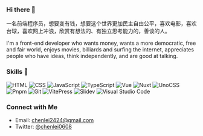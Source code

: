 ### Hi there 👋

一名前端程序员，想要变有钱，想要这个世界更加民主自由公平，喜欢电影，喜欢台球，喜欢网上冲浪，欣赏有想法的、有独立思考能力的，善谈的人。

I'm a front-end developer who wants money, wants a more democratic, free and fair world, enjoys movies, billiards and surfing the internet, appreciates people who have ideas, think independently, and are good at talking.

### Skills 🔧

![HTML](https://img.shields.io/badge/HTML-E34F26?logo=HTML5&logoColor=fff)
![CSS](https://img.shields.io/badge/CSS-1572B6?logo=CSS3&logoColor=fff)
![JavaScript](https://img.shields.io/badge/JavaScript-F7DF1E?logo=JavaScript&logoColor=fff)
![TypeScript](https://img.shields.io/badge/TypeScript-3178C6?logo=TypeScript&logoColor=fff)
![Vue](https://img.shields.io/badge/Vue-4FC08D?logo=Vue.js&logoColor=fff)
![Nuxt](https://img.shields.io/badge/Nuxt-00C58E?logo=Nuxt&logoColor=fff)
![UnoCSS](https://img.shields.io/badge/UnoCSS-333333?logo=unocss&logoColor=fff)
![Pnpm](https://img.shields.io/badge/pnpm-F69220?logo=pnpm&logoColor=fff)
![Git](https://img.shields.io/badge/Git-F05032?logo=Git&logoColor=fff)
![VitePress](https://img.shields.io/badge/VitePress-646CFF?logo=Vite&logoColor=fff)
![Slidev](https://img.shields.io/badge/Slidev-3F9D89?logo=Slidev&logoColor=fff)
![Visual Studio Code](https://img.shields.io/badge/VS%20CODE-007ACC?logo=VisualStudioCode&logoColor=fff)

### Connect with Me

- Email: chenlei2424@gmail.com
- Twitter: [@chenlei0608](https://x.com/chenlei0608)
